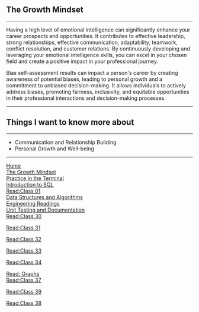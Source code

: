 

## **The Growth Mindset** 
-----

 Having a high level of emotional intelligence can significantly enhance your career prospects and opportunities. It contributes to effective leadership, strong relationships, effective communication, adaptability, teamwork, conflict resolution, and customer relations. By continuously developing and leveraging your emotional intelligence skills, you can excel in your chosen field and create a positive impact in your professional journey.

 Bias self-assessment results can impact a person's career by creating awareness of potential biases, leading to personal growth and a commitment to unbiased decision-making. It allows individuals to actively address biases, promoting fairness, inclusivity, and equitable opportunities in their professional interactions and decision-making processes.

 ------

## Things I want to know more about
----
- Communication and Relationship Building
- Personal Growth and Well-being

-----
[Home](./README.md)       
[The Growth Mindset](./README2.md)    
[ Practice in the Terminal](./Terminal.md)  
[Introduction to SQL](./sql.md)  
    [Read:Class 01](./Class01.md)    
    [Data Structures and Algorithms](./Data.md)    
 [Engineering Readings](./EngineeringReadings.md)    
 [Unit Testing and Documentation](./UnitTesting.md)                
 [Read:Class 30](./class30.md) 

 [Read:Class 31](./class31.md) 

  [Read:Class 32](./class32.md) 

   [Read:Class 33](./class33.md) 


[Read:Class 34](./class34.md) 

[Read: Graphs](./Read:Graphs)                       
[Read:Class 37](./class37.md)


[Read:Class 39](./class39.md)

[Read:Class 38](./class38.md)